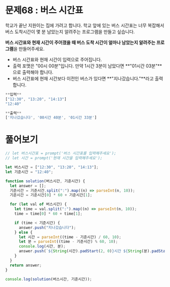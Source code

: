 # 문제68 : 버스 시간표

학교가 끝난 지원이는 집에 가려고 합니다. 학교 앞에 있는 버스 시간표는 너무 복잡해서 버스 도착시간이 몇 분 남았는지 알려주는 프로그램을 만들고 싶습니다.

**버스 시간표와 현재 시간이 주어졌을 때 버스 도착 시간이 얼마나 남았는지 알려주는 프로그램**을 만들어주세요.

- 버스 시간표와 현재 시간이 입력으로 주어집니다.
- 출력 포맷은 "00시 00분"입니다.
  만약 1시간 3분이 남았다면 **"01시간 03분"**으로 출력해야 합니다.
- 버스 시간표에 현재 시간보다 이전인 버스가 있다면 **"지나갔습니다."**라고 출력합니다.

```jsx
**입력**
["12:30", "13:20", "14:13"]
"12:40"

**출력**
['지나갔습니다', '00시간 40분', '01시간 33분']
```

# 풀어보기

```js
// let 버스시간표 = prompt('버스 시간표를 입력해주세요');
// let 시간 = prompt('현재 시간을 입력해주세요');

let 버스시간 = ["12:30", "13:20", "14:13"];
let 기준시간 = "12:40";

function solution(버스시간, 기준시간) {
  let answer = [];
  기준시간 = 기준시간.split(":").map((n) => parseInt(n, 10));
  기준시간 = 기준시간[0] * 60 + 기준시간[1];

  for (let val of 버스시간) {
    let time = val.split(":").map((n) => parseInt(n, 10));
    time = time[0] * 60 + time[1];

    if (time < 기준시간) {
      answer.push("지나갔습니다");
    } else {
      let 시간 = parseInt((time - 기준시간) / 60, 10);
      let 분 = parseInt((time - 기준시간) % 60, 10);
      console.log(시간, 분);
      answer.push(`${String(시간).padStart(2, 0)}시간 ${String(분).padStart(2, 0)}분`);
    }
  }
  return answer;
}

console.log(solution(버스시간, 기준시간));
```
